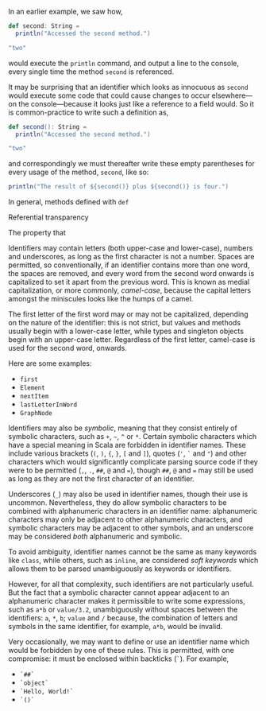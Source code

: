 In an earlier example, we saw how,

```scala
def second: String =
  println("Accessed the second method.")

"two"
```

would execute the `println` command, and output a line to the console, every single time the method `second` is
referenced.

It may be surprising that an identifier which looks as innocuous as `second` would execute some code that could cause
changes to occur elsewhere—on the console—because it looks just like a reference to a field would. So it is
common-practice to write such a definition as,

```scala
def second(): String =
  println("Accessed the second method.")

"two"
```

and correspondingly we must thereafter write these empty parentheses for every usage of the method, `second`, like so:

```scala
println("The result of ${second()} plus ${second()} is four.")
```

In general, methods defined with `def`

Referential transparency

The property that

Identifiers may contain letters (both upper-case and lower-case), numbers and underscores, as long as the first
character is not a number. Spaces are permitted, so conventionally, if an identifier contains more than one word, the
spaces are removed, and every word from the second word onwards is capitalized to set it apart from the previous word.
This is known as medial capitalization, or more commonly, _camel-case_, because the capital letters amongst the
miniscules looks like the humps of a camel.

The first letter of the first word may or may not be capitalized, depending on the nature of the identifier:
this is not strict, but values and methods usually begin with a lower-case letter, while types and singleton objects
begin with an upper-case letter. Regardless of the first letter, camel-case is used for the second word, onwards.

Here are some examples:

- `first`
- `Element`
- `nextItem`
- `lastLetterInWord`
- `GraphNode`

Identifiers may also be _symbolic_, meaning that they consist entirely of symbolic characters, such as `+`, `~`,
`^` or `*`. Certain symbolic characters which have a special meaning in Scala are forbidden in identifier names. These
include various brackets (`(`, `)`, `{`, `}`, `[` and `]`), quotes (`'`, `` ` `` and `"`) and other characters which
would significantly complicate parsing source code if they were to be permitted (`,`, `.`, `##`,
`@` and `=`), though `##`, `@` and `=` may still be used as long as they are not the first character of an identifier.

Underscores (`_`) may also be used in identifier names, though their use is uncommon. Nevertheless, they do allow
symbolic characters to be combined with alphanumeric characters in an identifier name: alphanumeric characters may only
be adjacent to other alphanumeric characters, and symbolic characters may be adjacent to other symbols, and an
underscore may be considered _both_ alphanumeric and symbolic.

To avoid ambiguity, identifier names cannot be the same as many keywords like `class`, while others, such as
`inline`, are considered _soft keywords_ which allows them to be parsed unambiguously as keywords or identifiers.

However, for all that complexity, such identifiers are not particularly useful. But the fact that a symbolic character
cannot appear adjacent to an alphanumeric character makes it permissible to write some expressions, such as `a*b`
or `value/3.2`, unambiguously without spaces between the identifiers: `a`, `*`, `b`; `value` and
`/` because, the combination of letters and symbols in the same identifier, for example, `a*b`, would be invalid.

Very occasionally, we may want to define or use an identifier name which would be forbidden by one of these rules. This
is permitted, with one compromise: it must be enclosed within backticks (`` ` ``). For example,

- `` `##` ``
- `` `object` ``
- `` `Hello, World!` ``
- `` `()` ``

